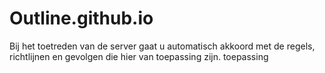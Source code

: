 # Outline.github.io
Bij het toetreden van de server gaat u automatisch akkoord met de regels, richtlijnen en gevolgen die hier van toepassing zijn. toepassing

